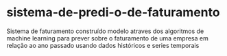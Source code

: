 # sistema-de-predi-o-de-faturamento
Sistema de faturamento construído modelo  atraves dos algoritmos de machine learning para prever sobre o faturamento de uma empresa em relação ao ano passado usando dados históricos e series temporais 

